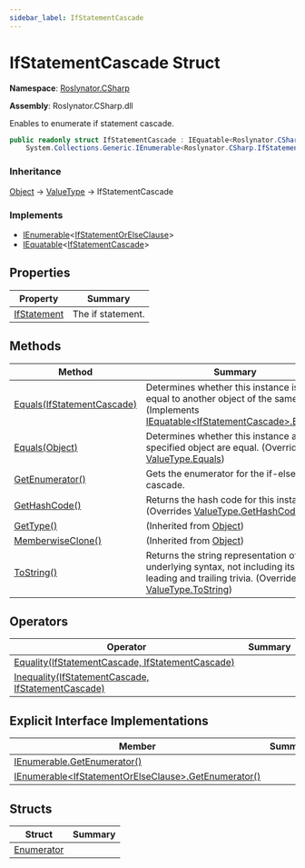 ```yaml
---
sidebar_label: IfStatementCascade
---
```


# IfStatementCascade Struct

**Namespace**: [Roslynator.CSharp](../index.md)

**Assembly**: Roslynator\.CSharp\.dll

  
Enables to enumerate if statement cascade\.

```csharp
public readonly struct IfStatementCascade : IEquatable<Roslynator.CSharp.IfStatementCascade>,
    System.Collections.Generic.IEnumerable<Roslynator.CSharp.IfStatementOrElseClause>
```

### Inheritance

[Object](https://docs.microsoft.com/en-us/dotnet/api/system.object) &#x2192; [ValueType](https://docs.microsoft.com/en-us/dotnet/api/system.valuetype) &#x2192; IfStatementCascade

### Implements

* [IEnumerable](https://docs.microsoft.com/en-us/dotnet/api/system.collections.generic.ienumerable-1)&lt;[IfStatementOrElseClause](../IfStatementOrElseClause/index.md)&gt;
* [IEquatable](https://docs.microsoft.com/en-us/dotnet/api/system.iequatable-1)&lt;[IfStatementCascade](./index.md)&gt;

## Properties

| Property | Summary |
| -------- | ------- |
| [IfStatement](IfStatement/index.md) | The if statement\. |

## Methods

| Method | Summary |
| ------ | ------- |
| [Equals(IfStatementCascade)](Equals/index.md#Roslynator_CSharp_IfStatementCascade_Equals_Roslynator_CSharp_IfStatementCascade_) | Determines whether this instance is equal to another object of the same type\. \(Implements [IEquatable&lt;IfStatementCascade&gt;.Equals](https://docs.microsoft.com/en-us/dotnet/api/system.iequatable-1.equals)\) |
| [Equals(Object)](Equals/index.md#Roslynator_CSharp_IfStatementCascade_Equals_System_Object_) | Determines whether this instance and a specified object are equal\. \(Overrides [ValueType.Equals](https://docs.microsoft.com/en-us/dotnet/api/system.valuetype.equals)\) |
| [GetEnumerator()](GetEnumerator/index.md) | Gets the enumerator for the if\-else cascade\. |
| [GetHashCode()](GetHashCode/index.md) | Returns the hash code for this instance\. \(Overrides [ValueType.GetHashCode](https://docs.microsoft.com/en-us/dotnet/api/system.valuetype.gethashcode)\) |
| [GetType()](https://docs.microsoft.com/en-us/dotnet/api/system.object.gettype) |  \(Inherited from [Object](https://docs.microsoft.com/en-us/dotnet/api/system.object)\) |
| [MemberwiseClone()](https://docs.microsoft.com/en-us/dotnet/api/system.object.memberwiseclone) |  \(Inherited from [Object](https://docs.microsoft.com/en-us/dotnet/api/system.object)\) |
| [ToString()](ToString/index.md) | Returns the string representation of the underlying syntax, not including its leading and trailing trivia\. \(Overrides [ValueType.ToString](https://docs.microsoft.com/en-us/dotnet/api/system.valuetype.tostring)\) |

## Operators

| Operator | Summary |
| -------- | ------- |
| [Equality(IfStatementCascade, IfStatementCascade)](op_Equality/index.md) | |
| [Inequality(IfStatementCascade, IfStatementCascade)](op_Inequality/index.md) | |

## Explicit Interface Implementations

| Member | Summary |
| ------ | ------- |
| [IEnumerable.GetEnumerator()](System-Collections-IEnumerable-GetEnumerator/index.md) | |
| [IEnumerable&lt;IfStatementOrElseClause&gt;.GetEnumerator()](System-Collections-Generic-IEnumerable-Roslynator-CSharp-IfStatementOrElseClause--GetEnumerator/index.md) | |

## Structs

| Struct | Summary |
| ------ | ------- |
| [Enumerator](Enumerator/index.md) | |

